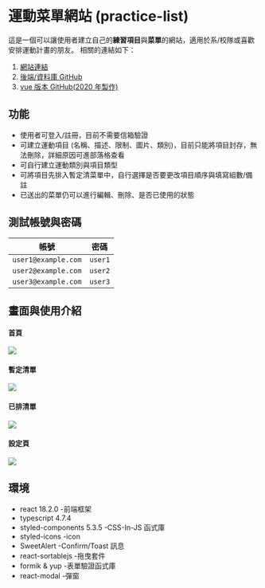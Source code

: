 # 運動菜單網站 (practice-list)

這是一個可以讓使用者建立自己的**練習項目**與**菜單**的網站，適用於系/校隊或喜歡安排運動計畫的朋友。
相關的連結如下：

1. [網站連結](https://wanglala5131.github.io/practice-list-react/)
2. [後端/資料庫 GitHub](https://github.com/wanglala5131/practice-lists)
3. [vue 版本 GitHub(2020 年製作)](https://github.com/wanglala5131/practice-list-vue)

## 功能

- 使用者可登入/註冊，目前不需要信箱驗證
- 可建立運動項目 (名稱、描述、限制、圖片、類別)，目前只能將項目封存，無法刪除，詳細原因可進部落格查看
- 可自行建立運動類別與項目類型
- 可將項目先排入暫定清菜單中，自行選擇是否要更改項目順序與填寫組數/備註
- 已送出的菜單仍可以進行編輯、刪除、是否已使用的狀態

## 測試帳號與密碼

| 帳號                | 密碼    |
| ------------------- | ------- |
| `user1@example.com` | `user1` |
| `user2@example.com` | `user2` |
| `user3@example.com` | `user3` |

## 畫面與使用介紹

#### 首頁

![](https://i.imgur.com/t5OW0A4.jpg)

#### 暫定清單

![](https://i.imgur.com/nz3Z3nx.jpg)

#### 已排清單

![](https://i.imgur.com/xUt6Vxu.jpg)

#### 設定頁

![](https://i.imgur.com/05Fh9Mf.jpg)

## 環境

- react 18.2.0 -前端框架
- typescript 4.7.4
- styled-components 5.3.5 -CSS-In-JS 函式庫
- styled-icons -icon
- SweetAlert -Confirm/Toast 訊息
- react-sortablejs -拖曳套件
- formik & yup -表單驗證函式庫
- react-modal -彈窗
